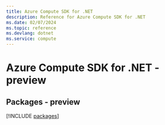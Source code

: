 ```yaml
---
title: Azure Compute SDK for .NET
description: Reference for Azure Compute SDK for .NET
ms.date: 02/07/2024
ms.topic: reference
ms.devlang: dotnet
ms.service: compute
---
```

# Azure Compute SDK for .NET - preview
## Packages - preview
[!INCLUDE [packages](compute-index.md)]